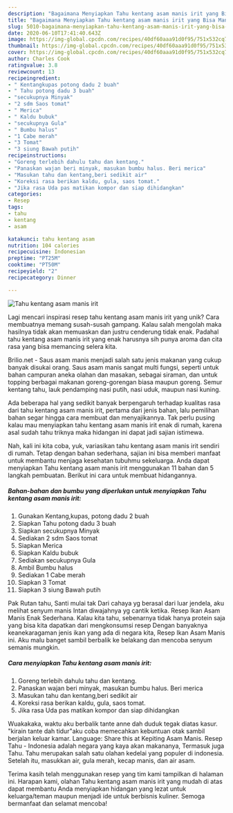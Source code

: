 ```yaml
---
description: "Bagaimana Menyiapkan Tahu kentang asam manis irit yang Bisa Manjain Lidah"
title: "Bagaimana Menyiapkan Tahu kentang asam manis irit yang Bisa Manjain Lidah"
slug: 5010-bagaimana-menyiapkan-tahu-kentang-asam-manis-irit-yang-bisa-manjain-lidah
date: 2020-06-10T17:41:40.643Z
image: https://img-global.cpcdn.com/recipes/40df60aaa91d0f95/751x532cq70/tahu-kentang-asam-manis-irit-foto-resep-utama.jpg
thumbnail: https://img-global.cpcdn.com/recipes/40df60aaa91d0f95/751x532cq70/tahu-kentang-asam-manis-irit-foto-resep-utama.jpg
cover: https://img-global.cpcdn.com/recipes/40df60aaa91d0f95/751x532cq70/tahu-kentang-asam-manis-irit-foto-resep-utama.jpg
author: Charles Cook
ratingvalue: 3.8
reviewcount: 13
recipeingredient:
- " Kentangkupas potong dadu 2 buah"
- " Tahu potong dadu 3 buah"
- "secukupnya Minyak"
- "2 sdm Saos tomat"
- " Merica"
- " Kaldu bubuk"
- "secukupnya Gula"
- " Bumbu halus"
- "1 Cabe merah"
- "3 Tomat"
- "3 siung Bawah putih"
recipeinstructions:
- "Goreng terlebih dahulu tahu dan kentang."
- "Panaskan wajan beri minyak, masukan bumbu halus. Beri merica"
- "Masukan tahu dan kentang,beri sedikit air"
- "Koreksi rasa berikan kaldu, gula, saos tomat."
- "Jika rasa Uda pas matikan kompor dan siap dihidangkan"
categories:
- Resep
tags:
- tahu
- kentang
- asam

katakunci: tahu kentang asam 
nutrition: 104 calories
recipecuisine: Indonesian
preptime: "PT25M"
cooktime: "PT50M"
recipeyield: "2"
recipecategory: Dinner

---
```



![Tahu kentang asam manis irit](https://img-global.cpcdn.com/recipes/40df60aaa91d0f95/751x532cq70/tahu-kentang-asam-manis-irit-foto-resep-utama.jpg)

Lagi mencari inspirasi resep tahu kentang asam manis irit yang unik? Cara membuatnya memang susah-susah gampang. Kalau salah mengolah maka hasilnya tidak akan memuaskan dan justru cenderung tidak enak. Padahal tahu kentang asam manis irit yang enak harusnya sih punya aroma dan cita rasa yang bisa memancing selera kita.

Brilio.net - Saus asam manis menjadi salah satu jenis makanan yang cukup banyak disukai orang. Saus asam manis sangat multi fungsi, seperti untuk bahan campuran aneka olahan dan masakan, sebagai siraman, dan untuk topping berbagai makanan goreng-gorengan biasa maupun goreng. Semur kentang tahu, lauk pendamping nasi putih, nasi uduk, maupun nasi kuning.

Ada beberapa hal yang sedikit banyak berpengaruh terhadap kualitas rasa dari tahu kentang asam manis irit, pertama dari jenis bahan, lalu pemilihan bahan segar hingga cara membuat dan menyajikannya. Tak perlu pusing kalau mau menyiapkan tahu kentang asam manis irit enak di rumah, karena asal sudah tahu triknya maka hidangan ini dapat jadi sajian istimewa.


Nah, kali ini kita coba, yuk, variasikan tahu kentang asam manis irit sendiri di rumah. Tetap dengan bahan sederhana, sajian ini bisa memberi manfaat untuk membantu menjaga kesehatan tubuhmu sekeluarga. Anda dapat menyiapkan Tahu kentang asam manis irit menggunakan 11 bahan dan 5 langkah pembuatan. Berikut ini cara untuk membuat hidangannya.

<!--inarticleads1-->

##### Bahan-bahan dan bumbu yang diperlukan untuk menyiapkan Tahu kentang asam manis irit:

1. Gunakan  Kentang,kupas, potong dadu 2 buah
1. Siapkan  Tahu potong dadu 3 buah
1. Siapkan secukupnya Minyak
1. Sediakan 2 sdm Saos tomat
1. Siapkan  Merica
1. Siapkan  Kaldu bubuk
1. Sediakan secukupnya Gula
1. Ambil  Bumbu halus
1. Sediakan 1 Cabe merah
1. Siapkan 3 Tomat
1. Siapkan 3 siung Bawah putih


Pak Rutan tahu, Santi mulai tak Dari cahaya yg berasal dari luar jendela, aku melihat senyum manis Intan diwajahnya yg cantik ketika. Resep Ikan Asam Manis Enak Sederhana. Kalau kita tahu, sebenarnya tidak hanya protein saja yang bisa kita dapatkan dari mengkonsumsi resep Dengan banyaknya keanekaragaman jenis ikan yang ada di negara kita, Resep Ikan Asam Manis ini. Aku malu banget sambil berbalik ke belakang dan mencoba senyum semanis mungkin. 

<!--inarticleads2-->

##### Cara menyiapkan Tahu kentang asam manis irit:

1. Goreng terlebih dahulu tahu dan kentang.
1. Panaskan wajan beri minyak, masukan bumbu halus. Beri merica
1. Masukan tahu dan kentang,beri sedikit air
1. Koreksi rasa berikan kaldu, gula, saos tomat.
1. Jika rasa Uda pas matikan kompor dan siap dihidangkan


Wuakakaka, waktu aku berbalik tante anne dah duduk tegak diatas kasur. &#34;kirain tante dah tidur&#34;aku coba memecahkan kebuntuan otak sambil berjalan keluar kamar. Language: Share this at Kepiting Asam Manis. Resep Tahu - Indonesia adalah negara yang kaya akan makananya, Termasuk juga Tahu. Tahu merupakan salah satu olahan kedelai yang populer di indonesia. Setelah itu, masukkan air, gula merah, kecap manis, dan air asam. 

Terima kasih telah menggunakan resep yang tim kami tampilkan di halaman ini. Harapan kami, olahan Tahu kentang asam manis irit yang mudah di atas dapat membantu Anda menyiapkan hidangan yang lezat untuk keluarga/teman maupun menjadi ide untuk berbisnis kuliner. Semoga bermanfaat dan selamat mencoba!
